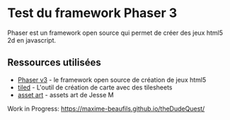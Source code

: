 #   Test du framework Phaser 3

Phaser est un framework open source qui permet de créer des jeux html5 2d en javascript.

## Ressources utilisées

* [Phaser v3](http://phaser.io/) - le framework open source de création de jeux html5
* [tiled](https://www.mapeditor.org/) - L'outil de création de carte avec des tilesheets
* [asset art](https://jesse-m.itch.io/jungle-pack) - assets art de Jesse M


Work in Progress:  https://maxime-beaufils.github.io/theDudeQuest/ 
